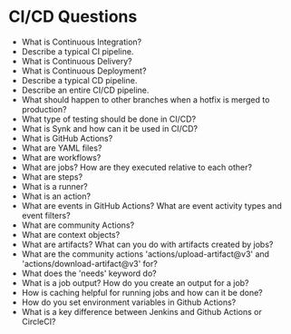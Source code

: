 # CI/CD Questions
- What is Continuous Integration?
- Describe a typical CI pipeline.
- What is Continuous Delivery?
- What is Continuous Deployment?
- Describe a typical CD pipeline.
- Describe an entire CI/CD pipeline.
- What should happen to other branches when a hotfix is merged to production?
- What type of testing should be done in CI/CD?
- What is Synk and how can it be used in CI/CD?
- What is GitHub Actions?
- What are YAML files?
- What are workflows?
- What are jobs? How are they executed relative to each other?
- What are steps?
- What is a runner?  
- What is an action?
- What are events in GitHub Actions? What are event activity types and event filters? 
- What are community Actions?
- What are context objects?
- What are artifacts? What can you do with artifacts created by jobs?
- What are the community actions 'actions/upload-artifact@v3' and 'actions/download-artifact@v3' for?
- What does the 'needs' keyword do?
- What is a job output? How do you create an output for a job?
- How is caching helpful for running jobs and how can it be done?
- How do you set environment variables in Github Actions?
- What is a key difference between Jenkins and Github Actions or CircleCI?
